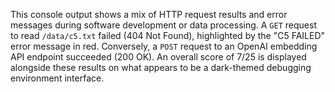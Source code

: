 This console output shows a mix of HTTP request results and error messages during software development or data processing. A `GET` request to read `/data/c5.txt` failed (404 Not Found), highlighted by the "C5 FAILED" error message in red. Conversely, a `POST` request to an OpenAI embedding API endpoint succeeded (200 OK). An overall score of 7/25 is displayed alongside these results on what appears to be a dark-themed debugging environment interface.